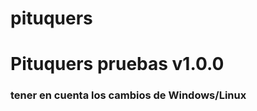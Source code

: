 # pituquers

<h1>Pituquers pruebas v1.0.0</h1>

<h3>tener en cuenta los cambios de Windows/Linux</h3>
